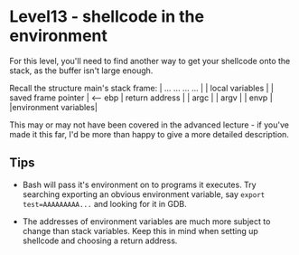 # Level13 - shellcode in the environment
For this level, you'll need to find another way to get your shellcode onto
the stack, as the buffer isn't large enough.

Recall the structure main's stack frame:
  |   ... ... ... ...   |
  |   local variables   |
  | saved frame pointer | <-- ebp
  |   return address    |
  |        argc         |
  |        argv         |
  |        envp         |
  |environment variables|

This may or may not have been covered in the advanced lecture - if you've made
it this far, I'd be more than happy to give a more detailed description.

## Tips
- Bash will pass it's environment on to programs it executes. Try searching
  exporting an obvious environment variable, say `export test=AAAAAAAAA...`
  and looking for it in GDB.

- The addresses of environment variables are much more subject to change than
  stack variables. Keep this in mind when setting up shellcode and choosing a
  return address.
